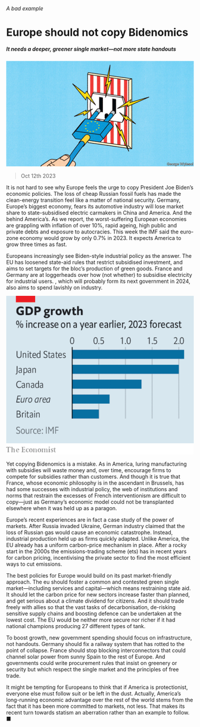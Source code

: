 ###### A bad example

# Europe should not copy Bidenomics 

##### It needs a deeper, greener single market—not more state handouts 

![image](images/20231014_LDD003.jpg) 

> Oct 12th 2023 

It is not hard to see why Europe feels the urge to copy President Joe Biden’s economic policies. The loss of cheap Russian fossil fuels has made the clean-energy transition feel like a matter of national security. Germany, Europe’s biggest economy, fears its automotive industry will lose market share to state-subsidised electric carmakers in China and America. And the  behind America’s. As we report, the worst-suffering European economies are grappling with inflation of over 10%, rapid ageing, high public and private debts and exposure to autocracies. This week the IMF said the euro-zone economy would grow by only 0.7% in 2023. It expects America to grow three times as fast.

Europeans increasingly see Biden-style industrial policy as the answer. The EU has loosened state-aid rules that restrict subsidised investment, and aims to set targets for the bloc’s production of green goods. France and Germany are at loggerheads over how (not whether) to subsidise electricity for industrial users. , which will probably form its next government in 2024, also aims to spend lavishly on industry. 

![image](images/20231014_LDC031.png) 


Yet copying Bidenomics is a mistake. As in America, luring manufacturing with subsidies will waste money and, over time, encourage firms to compete for subsidies rather than customers. And though it is true that France, whose  economic philosophy is in the ascendant in Brussels, has had some successes with industrial policy, the web of institutions and norms that restrain the excesses of French interventionism are difficult to copy—just as Germany’s economic model could not be transplanted elsewhere when it was held up as a paragon. 

Europe’s recent experiences are in fact a case study of the power of markets. After Russia invaded Ukraine, German industry claimed that the loss of Russian gas would cause an economic catastrophe. Instead, industrial production held up as firms quickly adapted. Unlike America, the EU already has a uniform carbon-price mechanism in place. After a rocky start in the 2000s the emissions-trading scheme (ets) has in recent years  for carbon pricing, incentivising the private sector to find the most efficient ways to cut emissions.

The best policies for Europe would build on its past market-friendly approach. The eu should foster a common and contested green single market—including services and capital—which means restraining state aid. It should let the carbon price for new sectors increase faster than planned, and get serious about a climate dividend for citizens. And it should trade freely with allies so that the vast tasks of decarbonisation, de-risking sensitive supply chains and boosting defence can be undertaken at the lowest cost. The EU would be neither more secure nor richer if it had national champions producing 27 different types of tank. 

To boost growth, new government spending should focus on infrastructure, not handouts. Germany should fix a railway system that has rotted to the point of collapse. France should stop blocking interconnectors that could channel solar power from sunny Spain to the rest of Europe. And governments could write procurement rules that insist on greenery or security but which respect the single market and the principles of free trade. 

It might be tempting for Europeans to think that if America is protectionist, everyone else must follow suit or be left in the dust. Actually, America’s long-running economic advantage over the rest of the world stems from the fact that it has been more committed to markets, not less. That makes its recent turn towards statism an aberration rather than an example to follow. ■

